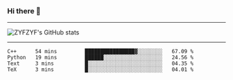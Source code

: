### Hi there 👋

-------

<!--

- 🔭 I’m currently working on ...
- 🌱 I’m currently learning Rust
- 👯 I’m looking to collaborate on ...
- 🤔 I’m looking for help with ...
- 💬 Ask me about ...
- 📫 How to reach me: ...
- 😄 Pronouns: ...
- ⚡ Fun fact: ...

-------
-->

![ZYFZYF's GitHub stats](https://github-readme-stats.vercel.app/api?username=ZYFZYF)


-------

<!--START_SECTION:waka-->

```text
C++      54 mins         ████████████████▓░░░░░░░░   67.09 %
Python   19 mins         ██████░░░░░░░░░░░░░░░░░░░   24.56 %
Text     3 mins          █░░░░░░░░░░░░░░░░░░░░░░░░   04.35 %
TeX      3 mins          █░░░░░░░░░░░░░░░░░░░░░░░░   04.01 %
```

<!--END_SECTION:waka-->



